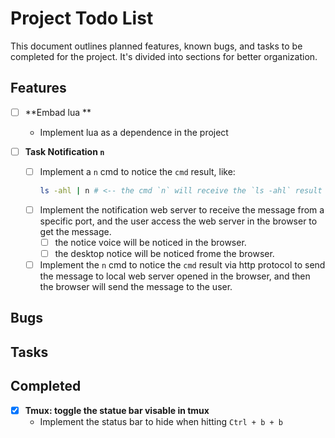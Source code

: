 # Project Todo List

This document outlines planned features, known bugs, and tasks to be completed for the project. It's divided into sections for better organization.

## Features

- [ ] **Embad lua **
  - Implement lua as a dependence in the project 
  
- [ ] **Task Notification `n`**
  - [ ] Implement a `n` cmd to notice the `cmd` result, like:
    ```bash
    ls -ahl | n # <-- the cmd `n` will receive the `ls -ahl` result and send the email to user.
    ```
  - [ ] Implement the notification web server to receive the message from a specific port, and the user access the web server in the browser to get the message.
    - [ ] the notice voice will be noticed in the browser.
    - [ ] the desktop notice will be noticed frome the browser.
  - [ ] Implement the `n` cmd to notice the `cmd` result via http protocol to send the message to local web server opened in the browser, and then the browser will send the message to the user.

## Bugs


## Tasks


## Completed

- [x] **Tmux: toggle the statue bar visable in tmux**
  - Implement the status bar to hide when hitting `Ctrl + b + b`
